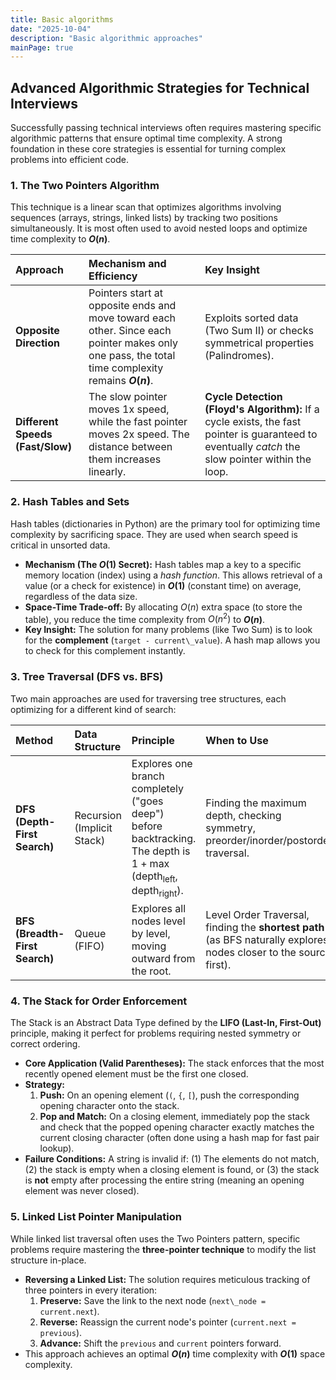 ```yaml
---
title: Basic algorithms
date: "2025-10-04"
description: "Basic algorithmic approaches"
mainPage: true
---
```


## Advanced Algorithmic Strategies for Technical Interviews

Successfully passing technical interviews often requires mastering specific algorithmic patterns that ensure optimal time complexity. A strong foundation in these core strategies is essential for turning complex problems into efficient code.

### 1. The Two Pointers Algorithm

This technique is a linear scan that optimizes algorithms involving sequences (arrays, strings, linked lists) by tracking two positions simultaneously. It is most often used to avoid nested loops and optimize time complexity to **$O(n)$**.

| Approach                         | Mechanism and Efficiency                                                                                                                          | Key Insight                                                                                                                                        |
| :------------------------------- | :------------------------------------------------------------------------------------------------------------------------------------------------ | :------------------------------------------------------------------------------------------------------------------------------------------------- |
| **Opposite Direction**           | Pointers start at opposite ends and move toward each other. Since each pointer makes only one pass, the total time complexity remains **$O(n)$**. | Exploits sorted data (Two Sum II) or checks symmetrical properties (Palindromes).                                                                  |
| **Different Speeds (Fast/Slow)** | The slow pointer moves 1x speed, while the fast pointer moves 2x speed. The distance between them increases linearly.                             | **Cycle Detection (Floyd's Algorithm):** If a cycle exists, the fast pointer is guaranteed to eventually _catch_ the slow pointer within the loop. |

### 2. Hash Tables and Sets

Hash tables (dictionaries in Python) are the primary tool for optimizing time complexity by sacrificing space. They are used when search speed is critical in unsorted data.

- **Mechanism (The $O(1)$ Secret):** Hash tables map a key to a specific memory location (index) using a _hash function_. This allows retrieval of a value (or a check for existence) in **$O(1)$** (constant time) on average, regardless of the data size.
- **Space-Time Trade-off:** By allocating $O(n)$ extra space (to store the table), you reduce the time complexity from $O(n^2)$ to **$O(n)$**.
- **Key Insight:** The solution for many problems (like Two Sum) is to look for the **complement** (`target - current\_value`). A hash map allows you to check for this complement instantly.

### 3. Tree Traversal (DFS vs. BFS)

Two main approaches are used for traversing tree structures, each optimizing for a different kind of search:

| Method                         | Data Structure             | Principle                                                                                                                                           | When to Use                                                                                                        |
| :----------------------------- | :------------------------- | :-------------------------------------------------------------------------------------------------------------------------------------------------- | :----------------------------------------------------------------------------------------------------------------- |
| **DFS (Depth-First Search)**   | Recursion (Implicit Stack) | Explores one branch completely ("goes deep") before backtracking. The depth is $1 + \max(\text{depth}_{\text{left}}, \text{depth}_{\text{right}})$. | Finding the maximum depth, checking symmetry, preorder/inorder/postorder traversal.                                |
| **BFS (Breadth-First Search)** | Queue (FIFO)               | Explores all nodes level by level, moving outward from the root.                                                                                    | Level Order Traversal, finding the **shortest path** (as BFS naturally explores nodes closer to the source first). |

### 4. The Stack for Order Enforcement

The Stack is an Abstract Data Type defined by the **LIFO (Last-In, First-Out)** principle, making it perfect for problems requiring nested symmetry or correct ordering.

- **Core Application (Valid Parentheses):** The stack enforces that the most recently opened element must be the first one closed.
- **Strategy:**
  1. **Push:** On an opening element (`(`, `{`, `[`), push the corresponding opening character onto the stack.
  2. **Pop and Match:** On a closing element, immediately pop the stack and check that the popped opening character exactly matches the current closing character (often done using a hash map for fast pair lookup).
- **Failure Conditions:** A string is invalid if: (1) The elements do not match, (2) the stack is empty when a closing element is found, or (3) the stack is **not** empty after processing the entire string (meaning an opening element was never closed).

### 5. Linked List Pointer Manipulation

While linked list traversal often uses the Two Pointers pattern, specific problems require mastering the **three-pointer technique** to modify the list structure in-place.

- **Reversing a Linked List:** The solution requires meticulous tracking of three pointers in every iteration:
  1. **Preserve:** Save the link to the next node (`next\_node = current.next`).
  2. **Reverse:** Reassign the current node's pointer (`current.next = previous`).
  3. **Advance:** Shift the `previous` and `current` pointers forward.
- This approach achieves an optimal **$O(n)$** time complexity with **$O(1)$** space complexity.
